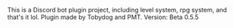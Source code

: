 This is a Discord bot plugin project, including level system, rpg system, and that's it lol.
Plugin made by Tobydog and PMT.
Version: Beta 0.5.5
